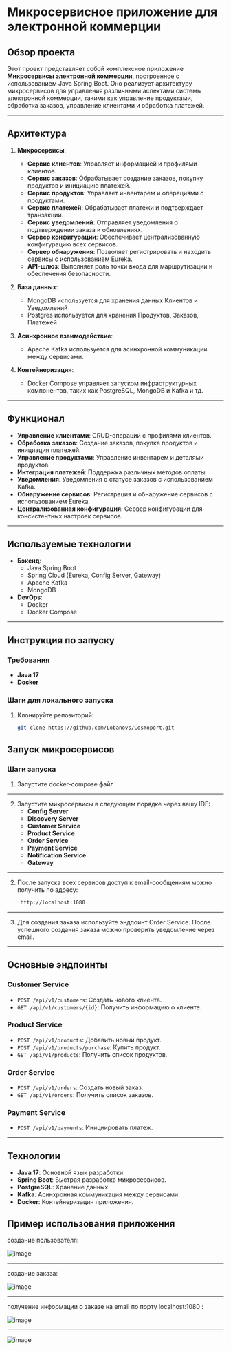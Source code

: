 # **Микросервисное приложение для электронной коммерции**

## **Обзор проекта**

Этот проект представляет собой комплексное приложение **Микросервисы электронной коммерции**, построенное с использованием Java Spring Boot. Оно реализует архитектуру микросервисов для управления различными аспектами системы электронной коммерции, такими как управление продуктами, обработка заказов, управление клиентами и обработка платежей.

---

## **Архитектура**

1. **Микросервисы**:
    - **Сервис клиентов**: Управляет информацией и профилями клиентов.
    - **Сервис заказов**: Обрабатывает создание заказов, покупку продуктов и инициацию платежей.
    - **Сервис продуктов**: Управляет инвентарем и операциями с продуктами.
    - **Сервис платежей**: Обрабатывает платежи и подтверждает транзакции.
    - **Сервис уведомлений**: Отправляет уведомления о подтверждении заказа и обновлениях.
    - **Сервер конфигурации**: Обеспечивает централизованную конфигурацию всех сервисов.
    - **Сервер обнаружения**: Позволяет регистрировать и находить сервисы с использованием Eureka.
    - **API-шлюз**: Выполняет роль точки входа для маршрутизации и обеспечения безопасности.

2. **База данных**:
    - MongoDB используется для хранения данных Клиентов и Уведомлений
    - Postgres используется для хранения Продуктов, Заказов, Платежей 

3. **Асинхронное взаимодействие**:
    - Apache Kafka используется для асинхронной коммуникации между сервисами.

4. **Контейнеризация**:
    - Docker Compose управляет запуском инфраструктурных компонентов, таких как PostgreSQL, MongoDB и Kafka и тд.

---

## **Функционал**

- **Управление клиентами**: CRUD-операции с профилями клиентов.
- **Обработка заказов**: Создание заказов, покупка продуктов и инициация платежей.
- **Управление продуктами**: Управление инвентарем и деталями продуктов.
- **Интеграция платежей**: Поддержка различных методов оплаты.
- **Уведомления**: Уведомления о статусе заказов с использованием Kafka.
- **Обнаружение сервисов**: Регистрация и обнаружение сервисов с использованием Eureka.
- **Централизованная конфигурация**: Сервер конфигурации для консистентных настроек сервисов.

---

## **Используемые технологии**

- **Бэкенд**:
  - Java Spring Boot
  - Spring Cloud (Eureka, Config Server, Gateway)
  - Apache Kafka
  - MongoDB
- **DevOps**:
  - Docker
  - Docker Compose

---

## **Инструкция по запуску**

### **Требования**
- **Java 17** 
- **Docker**

### **Шаги для локального запуска**
1. Клонируйте репозиторий:

   ```bash
   git clone https://github.com/Lobanovs/Cosmoport.git
   ```
## Запуск микросервисов

### Шаги запуска

1. Запустите docker-compose файл 

---

2. Запустите микросервисы в следующем порядке через вашу IDE:
   - **Config Server**
   - **Discovery Server**
   - **Customer Service**
   - **Product Service**
   - **Order Service**
   - **Payment Service**
   - **Notification Service**
   - **Gateway**

---

2. После запуска всех сервисов доступ к email-сообщениям можно получить по адресу:
   ```bash
    http://localhost:1080
   ```
---

3. Для создания заказа используйте эндпоинт Order Service. После успешного создания заказа можно проверить уведомление через email.

---

## Основные эндпоинты

### **Customer Service**
- `POST /api/v1/customers`: Создать нового клиента.
- `GET /api/v1/customers/{id}`: Получить информацию о клиенте.

### **Product Service**
- `POST /api/v1/products`: Добавить новый продукт.
- `POST /api/v1/products/purchase`: Купить продукт.
- `GET /api/v1/products`: Получить список продуктов.

### **Order Service**
- `POST /api/v1/orders`: Создать новый заказ.
- `GET /api/v1/orders`: Получить список заказов.

### **Payment Service**
- `POST /api/v1/payments`: Инициировать платеж.

---

## Технологии

- **Java 17**: Основной язык разработки.
- **Spring Boot**: Быстрая разработка микросервисов.
- **PostgreSQL**: Хранение данных.
- **Kafka**: Асинхронная коммуникация между сервисами.
- **Docker**: Контейнеризация приложения.


## Пример использования приложения

создание пользователя: 

![image](https://github.com/user-attachments/assets/1a061aa2-1417-4e73-bc58-5e4032290131)

---

создание заказа:

![image](https://github.com/user-attachments/assets/2d9b35ee-19e1-4fcf-a538-e71a0d6eed0a)

---

получение информации о заказе на email по порту localhost:1080 : 

![image](https://github.com/user-attachments/assets/8042183d-d304-4b27-a362-f4d49378364b)

---

![image](https://github.com/user-attachments/assets/f53b9805-5988-4af3-82ae-847aef209682)



